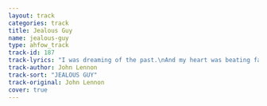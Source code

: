 ```yaml
---
layout: track
categories: track
title: Jealous Guy
name: jealous-guy
type: ahfow_track
track-id: 187
track-lyrics: "I was dreaming of the past.\nAnd my heart was beating fast,\nI began to lose control,\nI began to lose control,\n\nI didn't mean to hurt you,\nI'm sorry that I mad you cry,\nI didn't want to hurt you,\nI'm just a jealous guy,\n\nI was feeling insecure,\nYou night not love me any more,\n\nI was shivering inside,\nI was shivering inside,\n\nI was trying to catch your eyes,\nThought that you were trying to hide,\nI was swallowing my pain,\nI was swallowing my pain."
track-author: John Lennon
track-sort: "JEALOUS GUY"
track-original: John Lennon
cover: true
---
```


